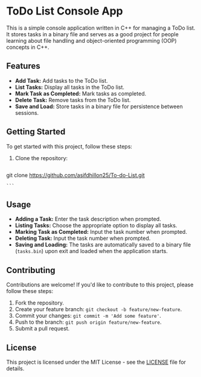 # ToDo List Console App

This is a simple console application written in C++ for managing a ToDo list. It stores tasks in a binary file and serves as a good project for people learning about file handling and object-oriented programming (OOP) concepts in C++.

## Features

- **Add Task:** Add tasks to the ToDo list.
- **List Tasks:** Display all tasks in the ToDo list.
- **Mark Task as Completed:** Mark tasks as completed.
- **Delete Task:** Remove tasks from the ToDo list.
- **Save and Load:** Store tasks in a binary file for persistence between sessions.

## Getting Started

To get started with this project, follow these steps:

1. Clone the repository:

    ```bash
 git clone https://github.com/asifdhillon25/To-do-List.git

    ```


## Usage

- **Adding a Task:** Enter the task description when prompted.
- **Listing Tasks:** Choose the appropriate option to display all tasks.
- **Marking Task as Completed:** Input the task number when prompted.
- **Deleting Task:** Input the task number when prompted.
- **Saving and Loading:** The tasks are automatically saved to a binary file (`tasks.bin`) upon exit and loaded when the application starts.

## Contributing

Contributions are welcome! If you'd like to contribute to this project, please follow these steps:

1. Fork the repository.
2. Create your feature branch: `git checkout -b feature/new-feature`.
3. Commit your changes: `git commit -m 'Add some feature'`.
4. Push to the branch: `git push origin feature/new-feature`.
5. Submit a pull request.

## License

This project is licensed under the MIT License - see the [LICENSE](LICENSE) file for details.
